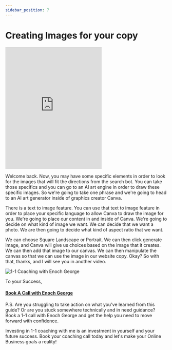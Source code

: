 ```yaml
---
sidebar_position: 7
---
```

# Creating Images for your copy

<iframe class="is-fullwidth" height="380" src="https://www.youtube.com/embed/PnIEGui1ZVc" title="YouTube video player" frameborder="0" allow="accelerometer; autoplay; clipboard-write; encrypted-media; gyroscope; picture-in-picture; web-share" allowfullscreen="allowfullscreen"></iframe>

Welcome back. Now, you may have some specific elements in order to look for the images that will fit the directions from the search bot. You can take those specifics and you can go to an AI art engine in order to draw these specific images. So we're going to take one phrase and we're going to head to an AI art generator inside of graphics creator Canva.

There is a text to image feature. You can use that text to image feature in order to place your specific language to allow Canva to draw the image for you. We're going to place our content in and inside of Canva. We're going to decide on what kind of image we want. We can decide that we want a photo. We are then going to decide what kind of aspect ratio that we want.

We can choose Square Landscape or Portrait. We can then click generate image, and Canva will give us choices based on the image that it creates. We can then add that image to our canvas. We can then manipulate the canvas so that we can use the image in our website copy. Okay? So with that, thanks, and I will see you in another video.



![1-1 Coaching with Enoch George](https://trafficbingoassets.s3.us-east-2.amazonaws.com/enochgeorge120x120.jpeg)

To your Success, 

#### [Book A Call with Enoch George](https://buildbusiness.online/courses/youtube-secrets/)  

P.S. Are you struggling to take action on what you've learned from this guide? Or are you stuck somewhere technically and in need guidance? Book a 1-1 call with Enoch George and get the help you need to move forward with confidence.

Investing in 1-1 coaching with me is an investment in yourself and your future success. Book your coaching call today and let's make your Online Business goals a reality!


